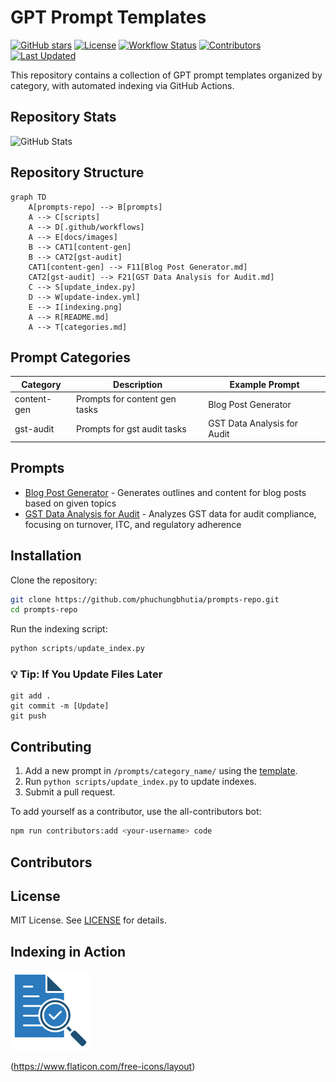 # GPT Prompt Templates

[![GitHub stars](https://img.shields.io/github/stars/phuchungbhutia/prompts-repo)](https://github.com/phuchungbhutia/prompts-repo/stargazers) [![License](https://img.shields.io/github/license/phuchungbhutia/prompts-repo)](https://github.com/phuchungbhutia/prompts-repo/blob/main/LICENSE) [![Workflow Status](https://img.shields.io/github/workflow/status/phuchungbhutia/prompts-repo/Update%20Prompt%20Indexes)](https://github.com/phuchungbhutia/prompts-repo/actions) [![Contributors](https://img.shields.io/github/contributors/phuchungbhutia/prompts-repo)](https://github.com/phuchungbhutia/prompts-repo/graphs/contributors) [![Last Updated](https://img.shields.io/github/last-commit/phuchungbhutia/prompts-repo/main?label=Last%20Updated)](https://github.com/phuchungbhutia/prompts-repo/commits/main)

This repository contains a collection of GPT prompt templates organized by category, with automated indexing via GitHub Actions.

## Repository Stats

![GitHub Stats](https://github-readme-stats.vercel.app/api?username=phuchungbhutia&show_icons=true&theme=radical)

## Repository Structure

```mermaid
graph TD
    A[prompts-repo] --> B[prompts]
    A --> C[scripts]
    A --> D[.github/workflows]
    A --> E[docs/images]
    B --> CAT1[content-gen]
    B --> CAT2[gst-audit]
    CAT1[content-gen] --> F11[Blog Post Generator.md]
    CAT2[gst-audit] --> F21[GST Data Analysis for Audit.md]
    C --> S[update_index.py]
    D --> W[update-index.yml]
    E --> I[indexing.png]
    A --> R[README.md]
    A --> T[categories.md]
```

## Prompt Categories

| Category     | Description                              | Example Prompt              |
|--------------|------------------------------------------|-----------------------------|
| content-gen | Prompts for content gen tasks | Blog Post Generator |
| gst-audit | Prompts for gst audit tasks | GST Data Analysis for Audit |

## Prompts

- [Blog Post Generator](prompts/content-gen/blog-post-generator.md) - Generates outlines and content for blog posts based on given topics
- [GST Data Analysis for Audit](prompts/gst-audit/gst-data-anaylsis.md) - Analyzes GST data for audit compliance, focusing on turnover, ITC, and regulatory adherence

## Installation

Clone the repository:
```bash
git clone https://github.com/phuchungbhutia/prompts-repo.git
cd prompts-repo
```

Run the indexing script:
```python
python scripts/update_index.py
```

### 💡 Tip: If You Update Files Later

```
git add .
git commit -m [Update]
git push
```

## Contributing

1. Add a new prompt in `/prompts/category_name/` using the [template](prompts/template.md).
2. Run `python scripts/update_index.py` to update indexes.
3. Submit a pull request.

To add yourself as a contributor, use the all-contributors bot:
```bash
npm run contributors:add <your-username> code
```

## Contributors

<!-- ALL-CONTRIBUTORS-LIST:START -->
<!-- This section is automatically generated by all-contributors -->
<!-- ALL-CONTRIBUTORS-LIST:END -->

## License

MIT License. See [LICENSE](LICENSE) for details.

## Indexing in Action

![Indexing Script](docs/images/indexing.png)

(https://www.flaticon.com/free-icons/layout)
